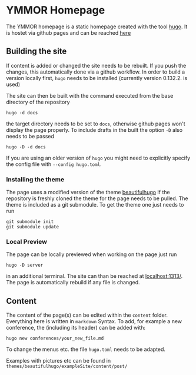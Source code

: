 # YMMOR Homepage

The YMMOR homepage is a static homepage created with the tool 
[hugo](https://gohugo.io). It is hostet via github pages and can be reached 
[here](https://ymmor-conferences.github.io/)


## Building the site
If content is added or changed the site needs to be rebuilt. If you push the changes, this 
automatically done via a github workflow. In order to build a version
locally first, `hugo` needs to be installed (currently version 0.132.2. is used)

The site can then be built with the command executed from the base directory of the
repository

    hugo -d docs

the target directory needs to be set to `docs`, otherwise github pages won't
display the page properly. To include drafts in the built the option `-D` also
needs to be passed

    hugo -D -d docs

If you are using an older version of `hugo` you might need to explicitly specify the
config file with `--config hugo.toml`.

### Installing the theme
The page uses a modified version of the theme
[beautifulhugo](https://github.com/halogenica/beautifulhugo)
If the repository is freshly cloned the theme for the page needs to be pulled.
The theme is included as a git submodule. To get the theme one just needs to run

    git submodule init
    git submodule update

### Local Preview
The page can be locally previewed when working on the page just run

    hugo -D server

in an additional terminal. The site can than be reached at
[localhost:1313/](localhost:1313/). The page is automatically
rebuild if any file is changed.

## Content

The content of the page(s) can be edited within the `content` folder. Everything
here is written in `markdown` Syntax. To add, for example a new conference, the
(including its header) can be added with:

    hugo new conferences/your_new_file.md

To change the menus etc. the file `hugo.toml` needs to be adapted.

Examples with pictures etc can be found in `themes/beautifulhugo/exampleSite/content/post/`
